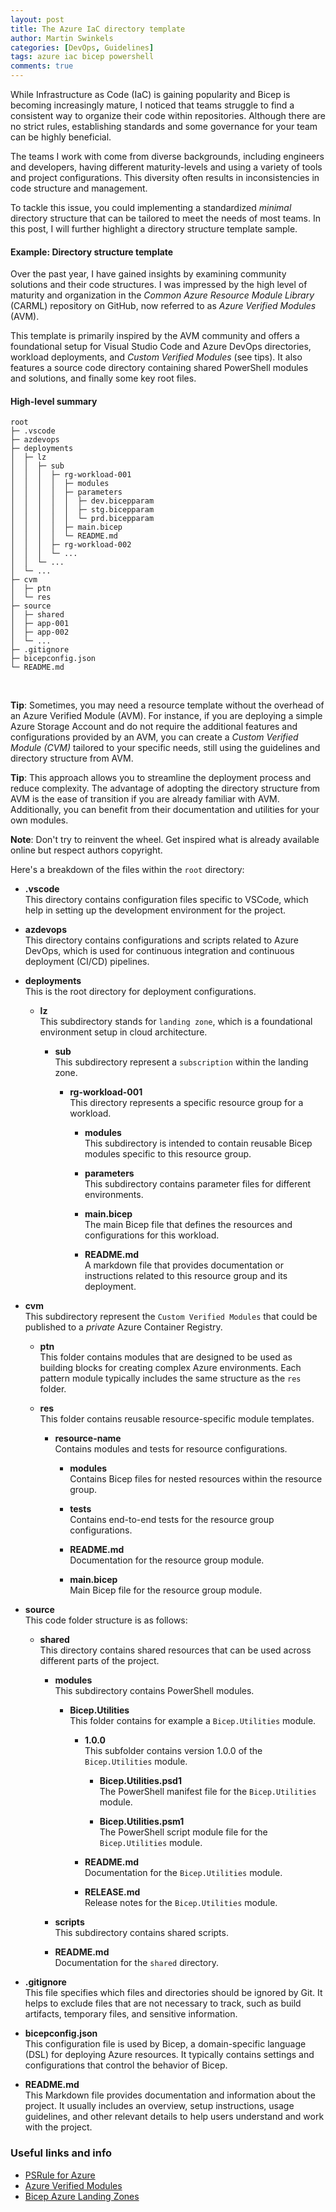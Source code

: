 ```yaml
---
layout: post
title: The Azure IaC directory template
author: Martin Swinkels
categories: [DevOps, Guidelines]
tags: azure iac bicep powershell
comments: true
---
```


While Infrastructure as Code (IaC) is gaining popularity and Bicep is becoming increasingly mature, I noticed that teams struggle to find a consistent way to organize their code within repositories. Although there are no strict rules, establishing standards and some governance for your team can be highly beneficial.

The teams I work with come from diverse backgrounds, including engineers and developers, having different maturity-levels and using a variety of tools and project configurations. This diversity often results in inconsistencies in code structure and management.

To tackle this issue, you could implementing a standardized _minimal_ directory structure that can be tailored to meet the needs of most teams. In this post, I will further highlight a directory structure template sample.

#### Example: Directory structure template

Over the past year, I have gained insights by examining community solutions and their code structures. I was impressed by the high level of maturity and organization in the _Common Azure Resource Module Library_ (CARML) repository on GitHub, now referred to as _Azure Verified Modules_ (AVM).

This template is primarily inspired by the AVM community and offers a foundational setup for Visual Studio Code and Azure DevOps directories, workload deployments, and _Custom Verified Modules_ (see tips). It also features a source code directory containing shared PowerShell modules and solutions, and finally some key root files.

#### High-level summary

```pre
root
├─ .vscode
├─ azdevops
├─ deployments
│  ├─ lz
│  │  ├─ sub
│  │  │  ├─ rg-workload-001
│  │  │  │  ├─ modules
│  │  │  │  ├─ parameters
│  │  │  │  │  ├─ dev.bicepparam
│  │  │  │  │  ├─ stg.bicepparam
│  │  │  │  │  └─ prd.bicepparam
│  │  │  │  ├─ main.bicep
│  │  │  │  └─ README.md
│  │  │  ├─ rg-workload-002
│  │  │  └─ ...
│  │  └─ ...
│  └─ ... 
├─ cvm
│  ├─ ptn
│  └─ res
├─ source
│  ├─ shared
│  ├─ app-001
│  ├─ app-002
│  └─ ...
├─ .gitignore
├─ bicepconfig.json
└─ README.md
```

<br>

<div class="tip">
    <p><strong>Tip</strong>: Sometimes, you may need a resource template without the overhead of an Azure Verified Module (AVM). For instance, if you are deploying a simple Azure Storage Account and do not require the additional features and configurations provided by an AVM, you can create a <i>Custom Verified Module (CVM)</i> tailored to your specific needs, still using the guidelines and directory structure from AVM.</p>
</div>

<div class="tip">
    <p><strong>Tip</strong>: This approach allows you to streamline the deployment process and reduce complexity. The advantage of adopting the directory structure from AVM is the ease of transition if you are already familiar with AVM. Additionally, you can benefit from their documentation and utilities for your own modules.</p>
</div>

<div class="note">
    <p><strong>Note</strong>: Don't try to reinvent the wheel. Get inspired what is already available online but respect authors copyright.</p>
</div>


Here's a breakdown of the files within the `root` directory:

- **.vscode**  
  This directory contains configuration files specific to VSCode, which help in setting up the development environment for the project.

- **azdevops**  
  This directory contains configurations and scripts related to Azure DevOps, which is used for continuous integration and continuous deployment (CI/CD) pipelines.

- **deployments**  
  This is the root directory for deployment configurations.

  - **lz**  
    This subdirectory stands for `landing zone`, which is a foundational environment setup in cloud architecture.

    - **sub**  
      This subdirectory represent a `subscription` within the landing zone.

      - **rg-workload-001**  
        This directory represents a specific resource group for a workload.

          - **modules**  
          This subdirectory is intended to contain reusable Bicep modules specific to this resource group.

        - **parameters**  
          This subdirectory contains parameter files for different environments.

        - **main.bicep**  
          The main Bicep file that defines the resources and configurations for this workload.

        - **README.md**  
          A markdown file that provides documentation or instructions related to this resource group and its deployment.

- **cvm**  
  This subdirectory represent the `Custom Verified Modules` that could be published to a _private_ Azure Container Registry.

  - **ptn**  
    This folder contains modules that are designed to be used as building blocks for creating complex Azure environments. Each pattern module typically includes the same structure as the `res` folder.

  - **res**  
    This folder contains reusable resource-specific module templates.

    - **resource-name**  
    Contains modules and tests for resource configurations.

      - **modules**  
        Contains Bicep files for nested resources within the resource group.

      - **tests**  
        Contains end-to-end tests for the resource group configurations.

      - **README.md**  
        Documentation for the resource group module.

      - **main.bicep**  
        Main Bicep file for the resource group module.

- **source**  
  This code folder structure is as follows:

  - **shared**  
    This directory contains shared resources that can be used across different parts of the project.

    - **modules**  
      This subdirectory contains PowerShell modules.

      - **Bicep.Utilities**  
        This folder contains for example a `Bicep.Utilities` module.

        - **1.0.0**  
          This subfolder contains version 1.0.0 of the `Bicep.Utilities` module.

          - **Bicep.Utilities.psd1**  
            The PowerShell manifest file for the `Bicep.Utilities` module.

          - **Bicep.Utilities.psm1**  
            The PowerShell script module file for the `Bicep.Utilities` module.

        - **README.md**  
          Documentation for the `Bicep.Utilities` module.

        - **RELEASE.md**  
          Release notes for the `Bicep.Utilities` module.

    - **scripts**  
      This subdirectory contains shared scripts.

    - **README.md**  
      Documentation for the `shared` directory.

- **.gitignore**  
  This file specifies which files and directories should be ignored by Git. It helps to exclude files that are not necessary to track, such as build artifacts, temporary files, and sensitive information.

- **bicepconfig.json**  
  This configuration file is used by Bicep, a domain-specific language (DSL) for deploying Azure resources. It typically contains settings and configurations that control the behavior of Bicep.

- **README.md**  
  This Markdown file provides documentation and information about the project. It usually includes an overview, setup instructions, usage guidelines, and other relevant details to help users understand and work with the project.

<!-- omit from toc -->
### Useful links and info

- <a href="https://azure.github.io/PSRule.Rules.Azure" target="_blanc">PSRule for Azure</a>
- <a href="https://azure.github.io/Azure-Verified-Modules/" target="_blanc">Azure Verified Modules</a>
- <a href="https://github.com/Azure/ALZ-Bicep" target="_blanc">Bicep Azure Landing Zones</a>
